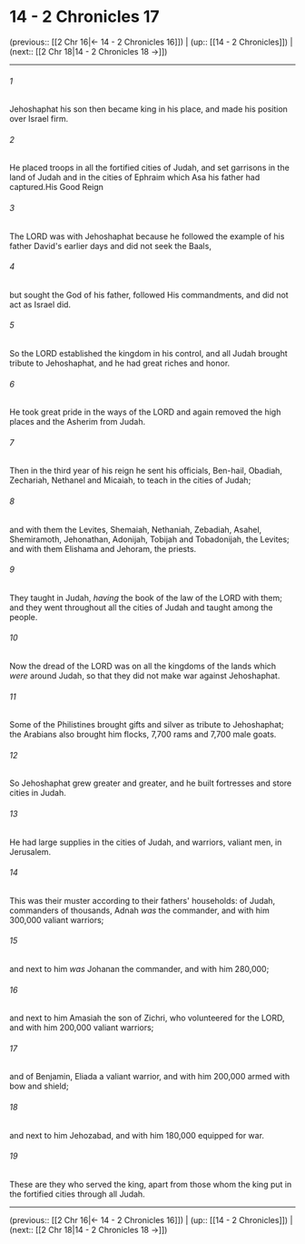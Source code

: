 # 14 - 2 Chronicles 17

(previous:: [[2 Chr 16|← 14 - 2 Chronicles 16]]) | (up:: [[14 - 2 Chronicles]]) | (next:: [[2 Chr 18|14 - 2 Chronicles 18 →]])

***


###### 1 
Jehoshaphat his son then became king in his place, and made his position over Israel firm. 

###### 2 
He placed troops in all the fortified cities of Judah, and set garrisons in the land of Judah and in the cities of Ephraim which Asa his father had captured.His Good Reign 

###### 3 
The LORD was with Jehoshaphat because he followed the example of his father David's earlier days and did not seek the Baals, 

###### 4 
but sought the God of his father, followed His commandments, and did not act as Israel did. 

###### 5 
So the LORD established the kingdom in his control, and all Judah brought tribute to Jehoshaphat, and he had great riches and honor. 

###### 6 
He took great pride in the ways of the LORD and again removed the high places and the Asherim from Judah. 

###### 7 
Then in the third year of his reign he sent his officials, Ben-hail, Obadiah, Zechariah, Nethanel and Micaiah, to teach in the cities of Judah; 

###### 8 
and with them the Levites, Shemaiah, Nethaniah, Zebadiah, Asahel, Shemiramoth, Jehonathan, Adonijah, Tobijah and Tobadonijah, the Levites; and with them Elishama and Jehoram, the priests. 

###### 9 
They taught in Judah, _having_ the book of the law of the LORD with them; and they went throughout all the cities of Judah and taught among the people. 

###### 10 
Now the dread of the LORD was on all the kingdoms of the lands which _were_ around Judah, so that they did not make war against Jehoshaphat. 

###### 11 
Some of the Philistines brought gifts and silver as tribute to Jehoshaphat; the Arabians also brought him flocks, 7,700 rams and 7,700 male goats. 

###### 12 
So Jehoshaphat grew greater and greater, and he built fortresses and store cities in Judah. 

###### 13 
He had large supplies in the cities of Judah, and warriors, valiant men, in Jerusalem. 

###### 14 
This was their muster according to their fathers' households: of Judah, commanders of thousands, Adnah _was_ the commander, and with him 300,000 valiant warriors; 

###### 15 
and next to him _was_ Johanan the commander, and with him 280,000; 

###### 16 
and next to him Amasiah the son of Zichri, who volunteered for the LORD, and with him 200,000 valiant warriors; 

###### 17 
and of Benjamin, Eliada a valiant warrior, and with him 200,000 armed with bow and shield; 

###### 18 
and next to him Jehozabad, and with him 180,000 equipped for war. 

###### 19 
These are they who served the king, apart from those whom the king put in the fortified cities through all Judah.

***

(previous:: [[2 Chr 16|← 14 - 2 Chronicles 16]]) | (up:: [[14 - 2 Chronicles]]) | (next:: [[2 Chr 18|14 - 2 Chronicles 18 →]])
